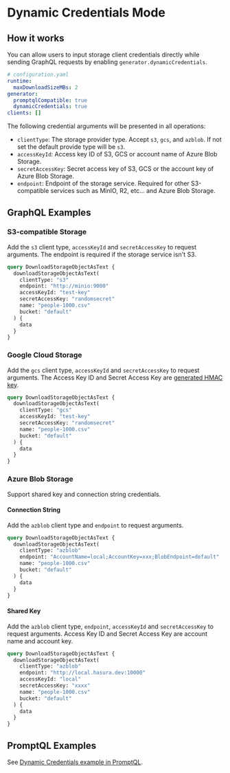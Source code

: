 # Dynamic Credentials Mode

## How it works

You can allow users to input storage client credentials directly while sending GraphQL requests by enabling `generator.dynamicCredentials`.

```yaml
# configuration.yaml
runtime:
  maxDownloadSizeMBs: 2
generator:
  promptqlCompatible: true
  dynamicCredentials: true
clients: []
```

The following credential arguments will be presented in all operations:

- `clientType`: The storage provider type. Accept `s3`, `gcs`, and `azblob`. If not set the default provide type will be `s3`.
- `accessKeyId`: Access key ID of S3, GCS or account name of Azure Blob Storage.
- `secretAccessKey`: Secret access key of S3, GCS or the account key of Azure Blob Storage.
- `endpoint`: Endpoint of the storage service. Required for other S3-compatible services such as MinIO, R2, etc... and Azure Blob Storage.

## GraphQL Examples

### S3-compatible Storage

Add the `s3` client type, `accessKeyId` and `secretAccessKey` to request arguments. The endpoint is required if the storage service isn't S3.

```graphql
query DownloadStorageObjectAsText {
  downloadStorageObjectAsText(
    clientType: "s3"
    endpoint: "http://minio:9000"
    accessKeyId: "test-key"
    secretAccessKey: "randomsecret"
    name: "people-1000.csv"
    bucket: "default"
  ) {
    data
  }
}
```

### Google Cloud Storage

Add the `gcs` client type, `accessKeyId` and `secretAccessKey` to request arguments. The Access Key ID and Secret Access Key are [generated HMAC key](https://cloud.google.com/storage/docs/authentication/hmackeys).

```graphql
query DownloadStorageObjectAsText {
  downloadStorageObjectAsText(
    clientType: "gcs"
    accessKeyId: "test-key"
    secretAccessKey: "randomsecret"
    name: "people-1000.csv"
    bucket: "default"
  ) {
    data
  }
}
```

### Azure Blob Storage

Support shared key and connection string credentials.

#### Connection String

Add the `azblob` client type and `endpoint` to request arguments.

```graphql
query DownloadStorageObjectAsText {
  downloadStorageObjectAsText(
    clientType: "azblob"
    endpoint: "AccountName=local;AccountKey=xxx;BlobEndpoint=default"
    name: "people-1000.csv"
    bucket: "default"
  ) {
    data
  }
}
```

#### Shared Key

Add the `azblob` client type, `endpoint`, `accessKeyId` and `secretAccessKey` to request arguments. Access Key ID and Secret Access Key are account name and account key.

```graphql
query DownloadStorageObjectAsText {
  downloadStorageObjectAsText(
    clientType: "azblob"
    endpoint: "http://local.hasura.dev:10000"
    accessKeyId: "local"
    secretAccessKey: "xxxx"
    name: "people-1000.csv"
    bucket: "default"
  ) {
    data
  }
}
```

## PromptQL Examples

See [Dynamic Credentials example in PromptQL](./promptql.md).
